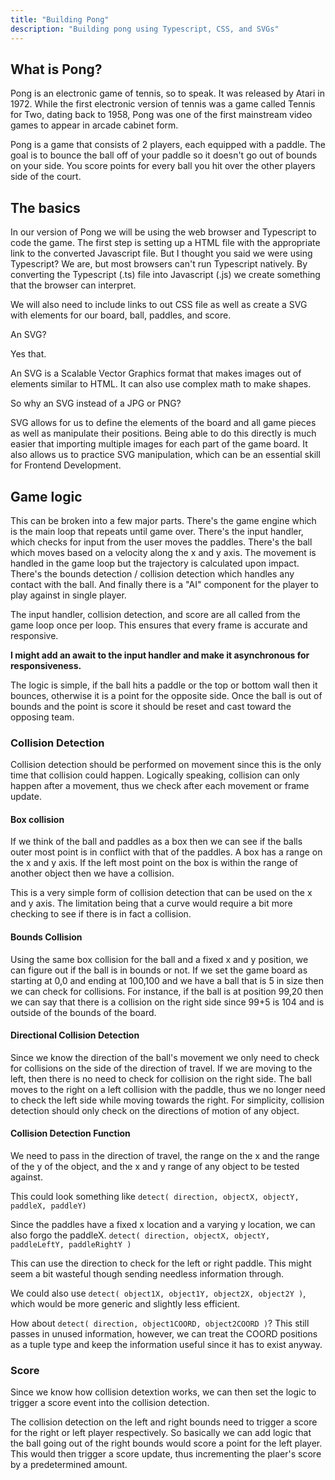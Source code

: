 ```yaml
---
title: "Building Pong"
description: "Building pong using Typescript, CSS, and SVGs" 
---
```


## What is Pong?

Pong is an electronic game of tennis, so to speak. It was released by Atari in 1972. While the first electronic version of tennis was a game called Tennis for Two, dating back to 1958, Pong was one of the first mainstream video games to appear in arcade cabinet form.

Pong is a game that consists of 2 players, each equipped with a paddle. The goal is to bounce the ball off of your paddle so it doesn't go out of bounds on your side. You score points for every ball you hit over the other players side of the court. 

## The basics

In our version of Pong we will be using the web browser and Typescript to code the game.
The first step is setting up a HTML file with the appropriate link to the converted Javascript file. 
But I thought you said we were using Typescript?  We are, but most browsers can't run Typescript natively.
By converting the Typescript (.ts) file into Javascript (.js) we create something that the browser can interpret. 

We will also need to include links to out CSS file as well as create a SVG with elements for our board, ball, paddles, and score.

An SVG?

Yes that. 

An SVG is a Scalable Vector Graphics format that makes images out of elements similar to HTML. It can also use complex math to make shapes. 

So why an SVG instead of a JPG or PNG?

SVG allows for us to define the elements of the board and all game pieces as well as manipulate their positions. 
Being able to do this directly is much easier that importing multiple images for each part of the game board. 
It also allows us to practice SVG manipulation, which can be an essential skill for Frontend Development.

## Game logic

This can be broken into a few major parts. There's the game engine which is the main loop that repeats until game over.
There's the input handler, which checks for input from the user moves the paddles.
There's the ball which moves based on a velocity along the x and y axis. 
The movement is handled in the game loop but the trajectory is calculated upon impact.
There's the bounds detection / collision detection which handles any contact with the ball.
And finally there is a "AI" component for the player to play against in single player.

The input handler, collision detection, and score are all called from the game loop once per loop. 
This ensures that every frame is accurate and responsive.

**I might add an await to the input handler and make it asynchronous for responsiveness.**

The logic is simple, if the ball hits a paddle or the top or bottom wall then it bounces, otherwise it is a point for the opposite side.
Once the ball is out of bounds and the point is score it should be reset and cast toward the opposing team.

### Collision Detection

Collision detection should be performed on movement since this is the only time that collision could happen. 
Logically speaking, collision can only happen after a movement, thus we check after each movement or frame update.

#### Box collision

If we think of the ball and paddles as a box then we can see if the balls outer most point is in conflict with that of the paddles. 
A box has a range on the x and y axis. If the left most point on the box is within the range of another object then we have a collision.

This is a very simple form of collision detection that can be used on the x and y axis. The limitation being that a curve would require a bit more checking to see if there is in fact a collision. 

#### Bounds Collision

Using the same box collision for the ball and a fixed x and y position, we can figure out if the ball is in bounds or not. 
If we set the game board as starting at 0,0 and ending at 100,100 and we have a ball that is 5 in size then we can check for collisions. 
For instance, if the ball is at position 99,20 then we can say that there is a collision on the right side since 99+5 is 104 and is outside of the bounds of the board.

#### Directional Collision Detection

Since we know the direction of the ball's movement we only need to check for collisions on the side of the direction of travel. If we are moving to the left, then there is no need to check for collision on the right side. 
The ball moves to the right on a left collision with the paddle, thus we no longer need to check the left side while moving towards the right. 
For simplicity, collision detection should only check on the directions of motion of any object.

#### Collision Detection Function

We need to pass in the direction of travel, the range on the x and the range of the y of the object, and the x and y range of any object to be tested against. 

This could look something like 
```detect( direction, objectX, objectY, paddleX, paddleY)```

Since the paddles have a fixed x location and a varying y location, we can also forgo the paddleX.
``` detect( direction, objectX, objectY, paddleLeftY, paddleRightY ) ```

This can use the direction to check for the left or right paddle. This might seem a bit wasteful though sending needless information through.

We could also use  `detect( object1X, object1Y, object2X, object2Y )`, which would be more generic and slightly less efficient. 

How about ``` detect( direction, object1COORD, object2COORD ) ```?
This still passes in unused information, however, we can treat the COORD positions as a tuple type and keep the information useful since it has to exist anyway. 

### Score

Since we know how collision detextion works, we can then set the logic to trigger a score event into the collision detection. 

The collision detection on the left and right bounds need to trigger a score for the right or left player respectively.
So basically we can add logic that the ball going out of the right bounds would score a point for the left player. This would then trigger a score update, thus incrementing the plaer's score by a predetermined amount.